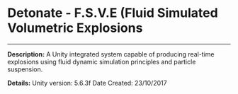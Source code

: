 # Detonate - F.S.V.E (Fluid Simulated Volumetric Explosions
----------

**Description:**
A Unity integrated system capable of producing real-time explosions using fluid dynamic simulation principles and particle suspension.

**Details:**
Unity version: 5.6.3f
Date Created: 23/10/2017